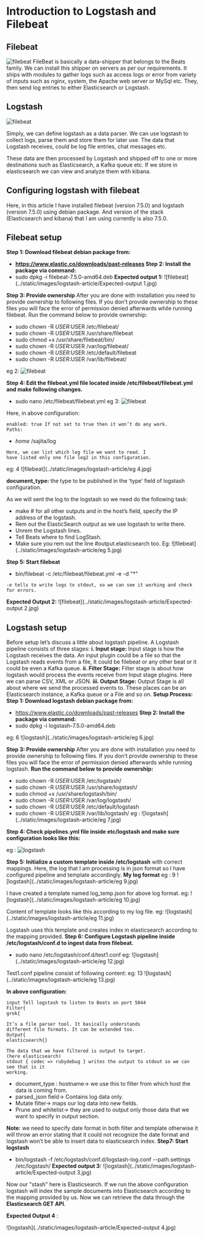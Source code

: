 # Introduction to Logstash and Filebeat

## Filebeat
![filebeat](../static/images/logstash-article/filebeat.jpg)
FileBeat is basically a data-shipper that belongs to the Beats family. We can install this shipper on
servers as per our requirements. It ships with modules to gather logs such as access logs or error from
variety of inputs such as nginx, system, the Apache web server or MySql etc. They, then send log
entries to either Elasticsearch or Logstash.

## Logstash
![filebeat](../static/images/logstash-article/logstash.jpg)

Simply, we can define logstash as a data parser. We can use logstash to collect logs, parse them and
store them for later use. The data that Logstash receives, could be log file entries, chat messages etc.


These data are then processed by Logstash and shipped off to one or more destinations such as
Elasticsearch, a Kafka queue etc. If we store in elasticsearch we can view and analyze them with
kibana.

## Configuring logstash with filebeat

Here, in this article I have installed filebeat (version 7.5.0) and logstash (version 7.5.0) using debian
package. And version of the stack (Elasticsearch and kibana) that I am using currently is also 7.5.0.

## Filebeat setup

**Step 1: Download filebeat debian package from:**

- **https://www.elastic.co/downloads/past-releases
Step 2: Install the package via command:**
- sudo dpkg -i filebeat-7.5.0-amd64.deb
**Expected output 1:**
![filebeat](../static/images/logstash-article/Expected-output 1.jpg)

**Step 3: Provide ownership**
After you are done with installation you need to provide ownership to following files. If you don’t
provide ownership to these files you will face the error of permission denied afterwards while running
filebeat.
Run the command below to provide ownership:

- sudo chown -R $USER:$USER /etc/filebeat/
- sudo chown -R $USER:$USER /usr/share/filebeat
- sudo chmod +x /usr/share/filebeat/bin/
- sudo chown -R $USER:$USER /var/log/filebeat/
- sudo chown -R $USER:$USER /etc/default/filebeat
- sudo chown -R $USER:$USER /var/lib/filebeat/


eg 2:
![filebeat](../static/images/logstash-article/eg.2.jpg)

**Step 4: Edit the filebeat.yml file located inside /etc/filebeat/filebeat.yml and make following
changes.**

- sudo nano /etc/filebeat/filebeat.yml
eg 3:
![filebeat](../static/images/logstash-article/eg:3.jpg)

Here, in above configuration:

```
enabled: true If not set to true then it won’t do any work.
Paths:
```
- _home_ /sajita/log

```
Here, we can list which log file we want to read. I
have listed only one file log2 in this configuration.
```

eg: 4
![filebeat](../static/images/logstash-article/eg 4.jpg)

**document_type:** the type to be published in the ‘type’ field of logstash configuration.

As we will sent the log to the logstash so we need do the following task:

- make # for all other outputs and in the host’s field, specify the IP address of the logstash.
- Rem out the ElasticSearch output as we use logstash to write there.
- Unrem the Logstash lines.
- Tell Beats where to find LogStash.
- Make sure you rem out the line #output.elasticsearch too.
Eg:
![filebeat](../static/images/logstash-article/eg 5.jpg)

**Step 5: Start filebeat**

- bin/filebeat -c /etc/filebeat/filebeat.yml -e -d "*"


```
-e tells to write logs to stdout, so we can see it working and check for errors.
```
**Expected Output 2:**
![filebeat](../static/images/logstash-article/Expected-output 2.jpg)

## Logstash setup

Before setup let’s discuss a little about logstash pipeline. A Logstash pipeline consists of three stages:
**i. Input stage:** Input stage is how the Logstash receives the data. An input plugin could be a file
so that the Logstash reads events from a file, It could be filebeat or any other beat or it could be
even a Kafka queue.
**ii. Filter Stage:** Filter stage is about how logstash would process the events receive from Input
stage plugins. Here we can parse CSV, XML or JSON.
**iii. Output Stage:** Output Stage is all about where we send the processed events to. These places
can be an Elasticsearch instance, a Kafka queue or a File and so on.
**Setup Process:
Step 1: Download logstash debian package from:**

- https://www.elastic.co/downloads/past-releases
**Step 2: Install the package via command:**
- sudo dpkg -i logstash-7.5.0-amd64.deb


eg: 6
![logstash](../static/images/logstash-article/eg 6.jpg)

**Step 3: Provide ownership**
After you are done with installation you need to provide ownership to following files. If you don’t
provide ownership to these files you will face the error of permission denied afterwards while running
logstash.
**Run the command below to provide ownership:**

- sudo chown -R $USER:$USER /etc/logstash/
- sudo chown -R $USER:$USER /usr/share/logstash/
- sudo chmod +x /usr/share/logstash/bin/
- sudo chown -R $USER:$USER /var/log/logstash/
- sudo chown -R $USER:$USER /etc/default/logstash
- sudo chown -R $USER:$USER /var/lib/logstash/
eg :
![logstash](../static/images/logstash-article/eg 7.jpg)

**Step 4: Check pipelines.yml file inside etc/logstash and make sure configuration looks like this:**

eg :
![logstash](../static/images/logstash-article/eg%208%20.jpg)


**Step 5: Initialize a custom template inside /etc/logstash** with correct mappings.
Here, the log that I am processing is in json format so I have configured pipeline and template
accordingly.
**My log format**
eg : 9
![logstash](../static/images/logstash-article/eg 9.jpg)

I have created a template named log_temp.json for above log format.
eg:
![logstash](../static/images/logstash-article/eg 10.jpg)

Content of template looks like this according to my log file.
eg:
![logstash](../static/images/logstash-article/eg 11.jpg)

Logstash uses this template and creates index in elasticsearch according to the mapping provided.
**Step 6: Configure Logstash pipeline inside /etc/logstash/conf.d to ingest data from filebeat.**

- sudo nano /etc/logstash/conf.d/test1.conf
eg:
![logstash](../static/images/logstash-article/eg 12.jpg)


Test1.conf pipeline consist of following content:
eg: 13
![logstash](../static/images/logstash-article/eg 13.jpg)

**In above configuration:**

```
input Tell logstash to listen to Beats on port 5044
Filter{
grok{
```
```
It’s a file parser tool. It basically understands
different file formats. It can be extended too.
Output{
elasticsearch{}
```
```
The data that we have filtered is output to target.
(here elasticsearch)
stdout { codec => rubydebug } writes the output to stdout so we can see that is it
working.
```
- document_type : hostname→ we use this to filter from which host the data is coming from.
- parsed_json field→ Contains log data only.
- Mutate filter→ maps our log data into new fields.
- Prune and whitelist→ they are used to output only those data that we want to specify in output
    section.


**Note:** we need to specify date format in both filter and template otherwise it will throw an error stating
that it could not recognize the date format and logstash won’t be able to insert data to elasticsearch
index.
**Step7: Start logstash**

- bin/logstash -f /etc/logstash/conf.d/logstash-log.conf --path.settings /etc/logstash/
**Expected output 3:**
![logstash](../static/images/logstash-article/Expected-output 3.jpg)

Now our "stash" here is Elasticsearch. If we run the above configuration logstash will index the sample
documents into Elasticsearch according to the mapping provided by us. Now we can retrieve the data
through the **Elasticsearch GET API**.


**Expected Output 4** :

![logstash](../static/images/logstash-article/Expected-output 4.jpg)

